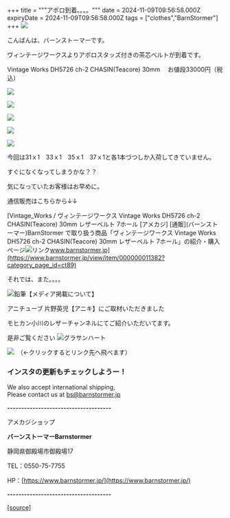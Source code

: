 +++
title = """アポロ到着。。。。"""
date = 2024-11-09T09:56:58.000Z
expiryDate = 2024-11-09T09:56:58.000Z
tags = ["clothes","BarnStormer"]
+++
[![](https://stat.ameba.jp/user_images/20231023/16/barnstormer-go/b2/03/p/o0420015015354743273.png)](https://ameblo.jp/barnstormer-go/entry-12825670498.html)

こんばんは、バーンストーマーです。

ヴィンテージワークスよりアポロスタッズ付きの茶芯ベルトが到着です。

Vintage Works DH5726 ch-2 CHASIN(Teacore) 30mm 　お値段33000円（税込）

[![](https://stat.ameba.jp/user_images/20241109/18/barnstormer-go/d8/46/j/o0466070015508021765.jpg)](https://stat.ameba.jp/user_images/20241109/18/barnstormer-go/d8/46/j/o0466070015508021765.jpg)

[![](https://stat.ameba.jp/user_images/20241109/18/barnstormer-go/fe/55/j/o0466070015508021809.jpg)](https://stat.ameba.jp/user_images/20241109/18/barnstormer-go/fe/55/j/o0466070015508021809.jpg)

[![](https://stat.ameba.jp/user_images/20241109/18/barnstormer-go/b3/1a/j/o0466070015508021812.jpg)](https://stat.ameba.jp/user_images/20241109/18/barnstormer-go/b3/1a/j/o0466070015508021812.jpg)

[![](https://stat.ameba.jp/user_images/20241109/18/barnstormer-go/06/a7/j/o0466070015508021814.jpg)](https://stat.ameba.jp/user_images/20241109/18/barnstormer-go/06/a7/j/o0466070015508021814.jpg)

[![](https://stat.ameba.jp/user_images/20241109/18/barnstormer-go/30/91/j/o0466070015508021817.jpg)](https://stat.ameba.jp/user_images/20241109/18/barnstormer-go/30/91/j/o0466070015508021817.jpg)

今回は31ｘ1　33ｘ1　35ｘ1　37ｘ1と各1本づつしか入荷してきていません。

すぐになくなってしまうかな？？

気になっていたお客様はお早めに。

通信販売はこちらから↓↓

[Vintage\_Works / ヴィンテージワークス Vintage Works DH5726 ch-2 CHASIN(Teacore) 30mm レザーベルト 7ホール \[アメカジ\] \[通販\](バーンストーマー)BarnStormer で取り扱う商品「ヴィンテージワークス Vintage Works DH5726 ch-2 CHASIN(Teacore) 30mm レザーベルト 7ホール」の紹介・購入ページ![リンク](https://c.stat100.ameba.jp/ameblo/symbols/v3.20.0/svg/gray/editor_link.svg)www.barnstormer.jp](https://www.barnstormer.jp/view/item/000000011382?category_page_id=ct89)

それでは、また。。。。

![鉛筆](https://stat100.ameba.jp/blog/ucs/img/char/char3/519.png)【メディア掲載について】

アニチューブ 片野英児【アニキ】にご取材いただきました

モヒカン小川のレザーチャンネルにてご紹介いただいてます。

是非ご覧ください ![グラサンハート](https://stat100.ameba.jp/blog/ucs/img/char/char3/148.png)

[![](https://stat.ameba.jp/user_images/20230412/16/barnstormer-go/6a/23/p/o0108010815269242493.png)](https://www.instagram.com/barnstormer_daily/)　（←クリックするとリンク先へ飛べます）

### インスタの更新もチェックしようー！

We also accept international shipping,  
Please contact us at bs@barnstormer.jp

**\-------------------------------------**

アメカジショップ

**バーンストーマーBarnstormer**

静岡県御殿場市御殿場17

TEL：0550-75-7755

HP：[https://www.barnstormer.jp/](https://www.barnstormer.jp/)

**\-------------------------------------**

[[source]](https://ameblo.jp/barnstormer-go/entry-12874406610.html)
